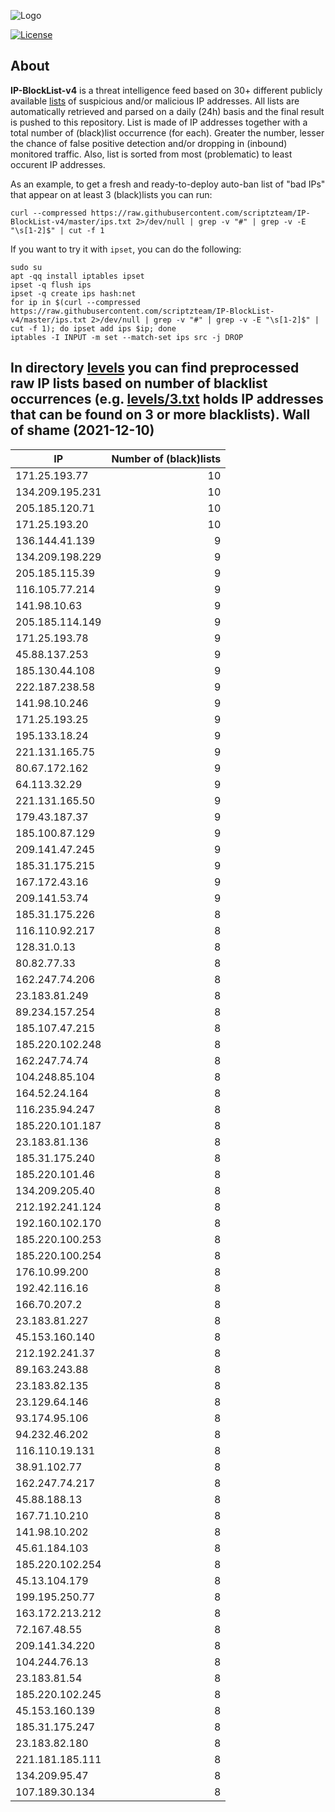![Logo](https://i.imgur.com/PyKLAe7.png)

[![License](https://img.shields.io/badge/license-The_Unlicense-red.svg)](https://unlicense.org/)

About
----

**IP-BlockList-v4** is a threat intelligence feed based on 30+ different publicly available [lists](https://github.com/stamparm/maltrail) of suspicious and/or malicious IP addresses. All lists are automatically retrieved and parsed on a daily (24h) basis and the final result is pushed to this repository. List is made of IP addresses together with a total number of (black)list occurrence (for each). Greater the number, lesser the chance of false positive detection and/or dropping in (inbound) monitored traffic. Also, list is sorted from most (problematic) to least occurent IP addresses.

As an example, to get a fresh and ready-to-deploy auto-ban list of "bad IPs" that appear on at least 3 (black)lists you can run:

```
curl --compressed https://raw.githubusercontent.com/scriptzteam/IP-BlockList-v4/master/ips.txt 2>/dev/null | grep -v "#" | grep -v -E "\s[1-2]$" | cut -f 1
```

If you want to try it with `ipset`, you can do the following:

```
sudo su
apt -qq install iptables ipset
ipset -q flush ips
ipset -q create ips hash:net
for ip in $(curl --compressed https://raw.githubusercontent.com/scriptzteam/IP-BlockList-v4/master/ips.txt 2>/dev/null | grep -v "#" | grep -v -E "\s[1-2]$" | cut -f 1); do ipset add ips $ip; done
iptables -I INPUT -m set --match-set ips src -j DROP
```

In directory [levels](levels) you can find preprocessed raw IP lists based on number of blacklist occurrences (e.g. [levels/3.txt](levels/3.txt) holds IP addresses that can be found on 3 or more blacklists).
Wall of shame (2021-12-10)
----

|IP|Number of (black)lists|
|---|--:|
171.25.193.77|10
134.209.195.231|10
205.185.120.71|10
171.25.193.20|10
136.144.41.139|9
134.209.198.229|9
205.185.115.39|9
116.105.77.214|9
141.98.10.63|9
205.185.114.149|9
171.25.193.78|9
45.88.137.253|9
185.130.44.108|9
222.187.238.58|9
141.98.10.246|9
171.25.193.25|9
195.133.18.24|9
221.131.165.75|9
80.67.172.162|9
64.113.32.29|9
221.131.165.50|9
179.43.187.37|9
185.100.87.129|9
209.141.47.245|9
185.31.175.215|9
167.172.43.16|9
209.141.53.74|9
185.31.175.226|8
116.110.92.217|8
128.31.0.13|8
80.82.77.33|8
162.247.74.206|8
23.183.81.249|8
89.234.157.254|8
185.107.47.215|8
185.220.102.248|8
162.247.74.74|8
104.248.85.104|8
164.52.24.164|8
116.235.94.247|8
185.220.101.187|8
23.183.81.136|8
185.31.175.240|8
185.220.101.46|8
134.209.205.40|8
212.192.241.124|8
192.160.102.170|8
185.220.100.253|8
185.220.100.254|8
176.10.99.200|8
192.42.116.16|8
166.70.207.2|8
23.183.81.227|8
45.153.160.140|8
212.192.241.37|8
89.163.243.88|8
23.183.82.135|8
23.129.64.146|8
93.174.95.106|8
94.232.46.202|8
116.110.19.131|8
38.91.102.77|8
162.247.74.217|8
45.88.188.13|8
167.71.10.210|8
141.98.10.202|8
45.61.184.103|8
185.220.102.254|8
45.13.104.179|8
199.195.250.77|8
163.172.213.212|8
72.167.48.55|8
209.141.34.220|8
104.244.76.13|8
23.183.81.54|8
185.220.102.245|8
45.153.160.139|8
185.31.175.247|8
23.183.82.180|8
221.181.185.111|8
134.209.95.47|8
107.189.30.134|8
